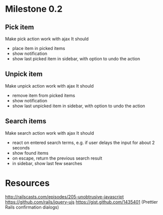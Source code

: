 # Milestone 0.2

## Pick item

Make pick action work with ajax
It should
* place item in picked items
* show notification
* show last picked item in sidebar, with option to undo the action

## Unpick item

Make unpick action work with ajax
It should
* remove item from picked items
* show notification
* show last unpicked item in sidebar, with option to undo the action

## Search items

Make search action work with ajax
It should
* react on entered search terms, e.g. if user delays the input for about 2 seconds
* show found items
* on escape, return the previous search result
* in sidebar, show last few searches

# Resources

http://railscasts.com/episodes/205-unobtrusive-javascript
https://github.com/rails/jquery-ujs
https://gist.github.com/1435401 (Prettier Rails confirmation dialogs)
